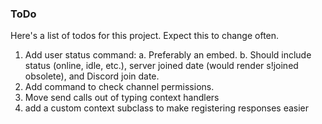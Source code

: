 ### ToDo

Here's a list of todos for this project. Expect this to change often.

1. Add user status command:
  a. Preferably an embed.
  b. Should include status (online, idle, etc.), server joined date (would render s!joined obsolete), and Discord join date.
2. Add command to check channel permissions.
3. Move send calls out of typing context handlers
4. add a custom context subclass to make registering responses easier
